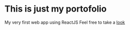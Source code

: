 # This is just my portofolio
My very first web app using ReactJS
Feel free to take a [look](https://rian-ahmad.github.io/portofolio/)